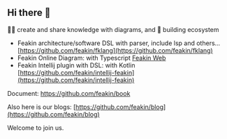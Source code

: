 ## Hi there 👋

🙋‍♀️ create and share knowledge with diagrams, and 🌈 building ecosystem 

- Feakin architecture/software DSL with parser, include lsp and others... [https://github.com/feakin/fklang](https://github.com/feakin/fklang)
- Feakin Online Diagram: with Typescript [Feakin Web](https://github.com/feakin/feakin-web)
- Feakin Intellij plugin with DSL: with Kotlin [https://github.com/feakin/intellij-feakin](https://github.com/feakin/intellij-feakin)

Document: https://github.com/feakin/book

Also here is our blogs: [https://github.com/feakin/blog](https://github.com/feakin/blog)

Welcome to join us.

